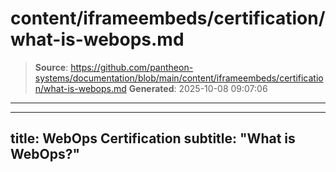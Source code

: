 # content/iframeembeds/certification/what-is-webops.md

> **Source**: https://github.com/pantheon-systems/documentation/blob/main/content/iframeembeds/certification/what-is-webops.md
> **Generated**: 2025-10-08 09:07:06

---

---
title: WebOps Certification
subtitle: "What is WebOps?"
---

<Partial file="certification-guide/what-is-webops.md" />
